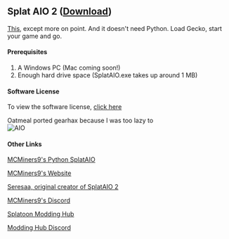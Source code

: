 ## Splat AIO 2 ([Download](https://github.com/MCMiners9/Splat-AIO-2/blob/master/SplatAIO.exe?raw=true))

[This](https://github.com/MCMiners9/Splat-AIO), except more on point. And it doesn't need Python.
Load Gecko, start your game and go.

#### Prerequisites
1. A Windows PC (Mac coming soon!)
2. Enough hard drive space (SplatAIO.exe takes up around 1 MB)

#### Software License
To view the software license, [click here](https://raw.githubusercontent.com/MCMiners9/Splat-AIO-2/master/LICENSE.txt)

Oatmeal ported gearhax because I was too lazy to</br>
![AIO](http://imgur.com/XWYfAvu.png)

#### Other Links

[MCMiners9's Python SplatAIO](https://github.com/MCMiners9/Splat-AIO)

[MCMiners9's Website](http://mcminers9site.weebly.com)

[Seresaa, original creator of SplatAIO 2](https://github.com/seresaa)

[MCMiners9's Discord](https://discord.gg/4HdZyct)

[Splatoon Modding Hub](https://gbatemp.net/threads/splatoon-modding-hub.425670/)

[Modding Hub Discord](https://discord.gg/0zs6LjiLmeNI740J)
